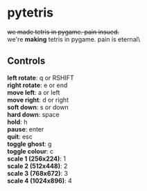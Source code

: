 # pytetris
~~we made tetris in pygame. pain insued.~~\
we're **making** tetris in pygame. pain is eternal\

## Controls
**left rotate**: q or RSHIFT\
**right rotate**: e or end\
**move left**: a or left\
**move right**: d or right\
**soft down**: s or down\
**hard down**: space\
**hold**: h\
**pause**: enter\
**quit**: esc\
**toggle ghost**: g\
**toggle colour**: c\
**scale 1 (256x224)**: 1\
**scale 2 (512x448)**: 2\
**scale 3 (768x672)**: 3\
**scale 4 (1024x896)**: 4